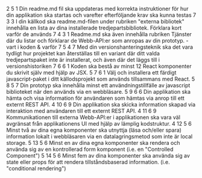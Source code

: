 
2	5	1	Din readme.md fil ska uppdateras med korrekta instruktioner för hur din applikation ska startas och varefter efterföljande krav ska kunna testas	7
3	3		I din källkod ska readme.md-filen under rubriken "externa bibliotek" innehålla en lista av dina installerade tredjepartsbibliotek. Förklara kort varför de används	7
4	3	1	Readme.md ska även innehålla rubriken Tjänster där du listar och förklarar de Webb-API:er som anropas av din prototyp. - vart i koden & varför	7
5	4	7	Med din versionshanteringsteknik ska det vara tydligt hur projektet kan återställas till en variant där ditt valda tredjepartspaket inte är installerat, och även där det läggs till i versionshistoriken	7
6	6	1	Koden ska bestå av minst 12 React komponenter du skrivit själv med hjälp av JSX.	5
7	6	1	Välj och installera ett färdigt javascript-paket i ditt källodsprojekt som används tillsammans med React.	5
8	5	7	Din prototyp ska innehålla minst ett användningstillfälle av javascript biblioteket när den används via en webbläsare.	5
9	6	6	Din applikation ska hämta och visa information för användaren som hämtas via anrop till ett externt REST API.	4
10	6	9	Din applikation ska skicka information skapad via interaktion med användaren till ett externt REST API.	4
11	6	9	Kommunikationen till externa Webb-API:er i applikationen ska vara väl avgränsat från applikationens UI med hjälp av lämplig kodstruktur.	4
12	5	6	Minst två av dina egna komponenter ska utnyttja (läsa och/eller spara) information lokalt i webbläsaren via en datalagringsmetod som inte är local storage.	5
13	5	6	Minst en av dina egna komponenter ska rendera och använda sig av en kontrollerad form komponent (i.e. en "Controlled Component")	5
14	5	6	Minst fem av dina komponenter ska använda sig av state eller props för att rendera tillståndsbaserad information. (i.e. "conditional rendering")